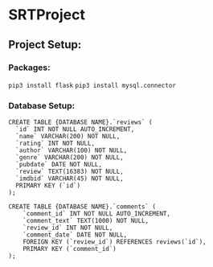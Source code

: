 # SRTProject
## Project Setup:
### Packages:
```pip3 install flask```
```pip3 install mysql.connector```

### Database Setup:
```
CREATE TABLE {DATABASE NAME}.`reviews` (
  `id` INT NOT NULL AUTO_INCREMENT,
  `name` VARCHAR(200) NOT NULL,
  `rating` INT NOT NULL,
  `author` VARCHAR(100) NOT NULL,
  `genre` VARCHAR(200) NOT NULL,
  `pubdate` DATE NOT NULL,
  `review` TEXT(16383) NOT NULL,
  `imdbid` VARCHAR(45) NOT NULL,
  PRIMARY KEY (`id`)
);
```

```
CREATE TABLE {DATABASE NAME}.`comments` (
    `comment_id` INT NOT NULL AUTO_INCREMENT,
    `comment_text` TEXT(1000) NOT NULL,
    `review_id` INT NOT NULL,
    `comment_date` DATE NOT NULL,
    FOREIGN KEY (`review_id`) REFERENCES reviews(`id`),
    PRIMARY KEY (`comment_id`)
);
```
